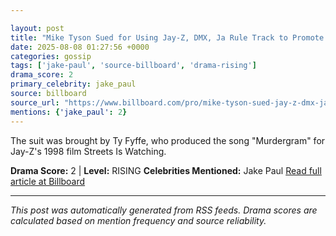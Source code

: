 ```yaml
---

layout: post
title: "Mike Tyson Sued for Using Jay-Z, DMX, Ja Rule Track to Promote Jake Paul Fight"
date: 2025-08-08 01:27:56 +0000
categories: gossip
tags: ['jake-paul', 'source-billboard', 'drama-rising']
drama_score: 2
primary_celebrity: jake_paul
source: billboard
source_url: "https://www.billboard.com/pro/mike-tyson-sued-jay-z-dmx-ja-rule-song-jake-paul-fight/"
mentions: {'jake_paul': 2}
---
```


The suit was brought by Ty Fyffe, who produced the song "Murdergram" for Jay-Z's 1998 film Streets Is Watching.

**Drama Score:** 2 | **Level:** RISING **Celebrities Mentioned:** Jake Paul [Read full article at Billboard](https://www.billboard.com/pro/mike-tyson-sued-jay-z-dmx-ja-rule-song-jake-paul-fight/)

---

*This post was automatically generated from RSS feeds. Drama scores are calculated based on mention frequency and source reliability.*